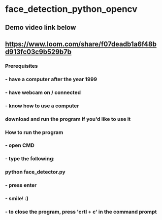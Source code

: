 # face_detection_python_opencv

## Demo video link below
## https://www.loom.com/share/f07deadb1a6f48bd913fc03c9b529b7b

### Prerequisites 
### - have a computer after the year 1999
### - have webcam on / connected
### - know how to use a computer
### 
### download and run the program if you'd like to use it
###
### How to run the program
### - open CMD
### - type the following:
###       python face_detector.py
### - press enter
### - smile! :)
### - to close the program, press 'crtl + c' in the command prompt
